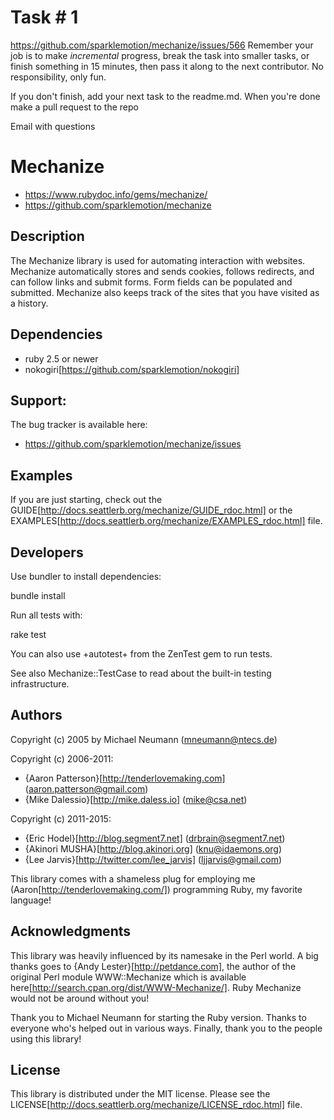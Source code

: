 # Task # 1

https://github.com/sparklemotion/mechanize/issues/566
Remember your job is to make *incremental* progress, break the task into smaller tasks, or finish something in 15 minutes, then pass it along to the next contributor.
No responsibility, only fun.

If you don't finish, add your next task to the readme.md. When you're done make a pull request to the repo

Email with questions

# Mechanize

* https://www.rubydoc.info/gems/mechanize/
* https://github.com/sparklemotion/mechanize

## Description

The Mechanize library is used for automating interaction with websites.
Mechanize automatically stores and sends cookies, follows redirects,
and can follow links and submit forms.  Form fields can be populated and
submitted.  Mechanize also keeps track of the sites that you have visited as
a history.

## Dependencies

* ruby 2.5 or newer
* nokogiri[https://github.com/sparklemotion/nokogiri]

## Support:

The bug tracker is available here:

* https://github.com/sparklemotion/mechanize/issues

## Examples

If you are just starting, check out the GUIDE[http://docs.seattlerb.org/mechanize/GUIDE_rdoc.html] or
the EXAMPLES[http://docs.seattlerb.org/mechanize/EXAMPLES_rdoc.html] file.

## Developers

Use bundler to install dependencies:

  bundle install

Run all tests with:

  rake test

You can also use +autotest+ from the ZenTest gem to run tests.

See also Mechanize::TestCase to read about the built-in testing
infrastructure.

## Authors

Copyright (c) 2005 by Michael Neumann (mneumann@ntecs.de)

Copyright (c) 2006-2011:

* {Aaron Patterson}[http://tenderlovemaking.com] (aaron.patterson@gmail.com)
* {Mike Dalessio}[http://mike.daless.io] (mike@csa.net)

Copyright (c) 2011-2015:

* {Eric Hodel}[http://blog.segment7.net] (drbrain@segment7.net)
* {Akinori MUSHA}[http://blog.akinori.org] (knu@idaemons.org)
* {Lee Jarvis}[http://twitter.com/lee_jarvis] (ljjarvis@gmail.com)

This library comes with a shameless plug for employing me
(Aaron[http://tenderlovemaking.com/]) programming Ruby, my favorite language!

## Acknowledgments

This library was heavily influenced by its namesake in the Perl world.  A big
thanks goes to {Andy Lester}[http://petdance.com],
the author of the original Perl module WWW::Mechanize which is available
here[http://search.cpan.org/dist/WWW-Mechanize/].  Ruby Mechanize would not be around without you!

Thank you to Michael Neumann for starting the Ruby version.  Thanks to everyone
who's helped out in various ways.  Finally, thank you to the people using this
library!

## License

This library is distributed under the MIT license.  Please see the LICENSE[http://docs.seattlerb.org/mechanize/LICENSE_rdoc.html] file.


